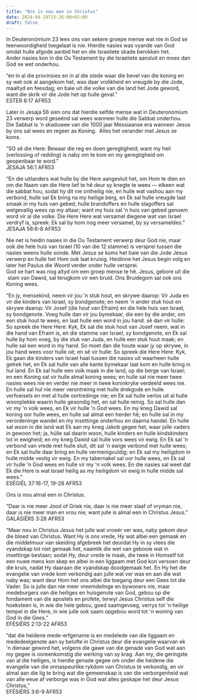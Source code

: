 ```yaml
---
title: "Ons is nou een in Christus"
date: 2024-04-19T15:26:00+02:00
draft: false
---
```

<html>
 <head></head>
 <body>
  <p>In Deuteronómium 23 lees ons van sekere groepe mense wat nie in God se teenwoordigheid toegelaat is nie. Hierdie nasies was vyande van God omdat hulle afgode aanbid het en die Israeliete skade berokken het.&nbsp;<br>Ander nasies kon in die Ou Testament by die Israeliete aansluit en moes dan God se wet onderhou.</p>
  <p>“en in al die provinsies en in al die stede waar die bevel van die koning en sy wet ook al aangekom het, was daar vrolikheid en vreugde by die Jode, maaltyd en feesdag; en baie uit die volke van die land het Jode geword, want die skrik vir die Jode het op hulle geval.”<br>‭‭ESTER‬ ‭8‬:‭17‬ ‭AFR53‬‬</p>
  <p>Later in Jesaja 56 sien ons dat hierdie selfde mense wat in Deuteronómium 23 verwerp word geseënd sal wees wanneer hulle die Sabbat onderhou. Die Sabbat is ‘n skaduwee van die 1000 jaar Messiaanse era wanneer Jesus by ons sal wees en regeer as Koning. &nbsp;Alles het verander met Jesus se koms.</p>
  <p>“SO sê die Here: Bewaar die reg en doen geregtigheid; want my heil (verlossing of redding) is naby om te kom en my geregtigheid om geopenbaar te word.”<br>‭‭JESAJA‬ ‭56‬:‭1‬ ‭AFR53‬‬</p>
  <p>“En die uitlanders wat hulle by die Here aangesluit het, om Hom te dien en om die Naam van die Here lief te hê deur sy knegte te wees — elkeen wat die sabbat hou, sodat hy dit nie ontheilig nie, en hulle wat vashou aan my verbond, hulle sal Ek bring na my heilige berg, en Ek sal hulle vreugde laat smaak in my huis van gebed; hulle brandoffers en hulle slagoffers sal welgevallig wees op my altaar; want my huis sal 'n huis van gebed genoem word vir al die volke. Die Here Here wat versamel diegene wat van Israel verdryf is, spreek: Ek sal by hom nog meer versamel, by sy versameldes.”<br>‭‭JESAJA‬ ‭56‬:‭6‬-‭8‬ ‭AFR53‬‬</p>
  <p>Nie net is heidin nasies in die Ou Testament verwerp deur God nie, maar ook die hele huis van Israel (10 van die 12 stamme) is versprei tussen die nasies weens hulle sonde. Met Jesus se koms het baie van die Jode Jesus verwerp en hulle het Hom ook laat kruisig. Heidinne het Jesus begin volg en later het Paulus die Woord verder onder hulle versprei.&nbsp;<br>God se hart was nog altyd om een groep mense te hê. Jesus, gebore uit die &nbsp;stam van Dawid, sal terugkom vir een bruid. Ons Bruidegom sal ook ons Koning wees.</p>
  <p>“En jy, mensekind, neem vir jou 'n stuk hout, en skrywe daarop: Vir Juda en vir die kinders van Israel, sy bondgenote; en neem 'n ander stuk hout en skrywe daarop: Vir Josef (die hout van Efraim) en die hele huis van Israel, sy bondgenote. Voeg hulle dan vir jou bymekaar, die een by die ander, om een stuk hout te wees, en laat hulle een word in jou hand. sê dan vir hulle: So spreek die Here Here: Kyk, Ek sal die stuk hout van Josef neem, wat in die hand van Efraim is, en die stamme van Israel, sy bondgenote, en Ek sal hulle by hom voeg, by die stuk van Juda, en hulle een stuk hout maak; en hulle sal een word in my hand. So moet dan die houte waar jy op skrywe, in jou hand wees voor hulle oë; en sê vir hulle: So spreek die Here Here: Kyk, Ek gaan die kinders van Israel haal tussen die nasies uit waarheen hulle getrek het, en Ek sal hulle van alle kante bymekaar laat kom en hulle bring in hul land. En Ek sal hulle een volk maak in die land, op die berge van Israel; en een Koning sal vir hulle almal koning wees; en hulle sal nie meer twee nasies wees nie en verder nie meer in twee koninkryke verdeeld wees nie. En hulle sal hul nie meer verontreinig met hulle drekgode en hulle verfoeisels en met al hulle oortredinge nie; en Ek sal hulle verlos uit al hulle woonplekke waarin hulle gesondig het, en sal hulle reinig. So sal hulle dan vir my 'n volk wees, en Ek vir hulle 'n God wees. En my kneg Dawid sal koning oor hulle wees, en hulle sal almal een herder hê; en hulle sal in my verordeninge wandel en my insettinge onderhou en daarna handel. En hulle sal woon in die land wat Ek aan my kneg Jakob gegee het, waar julle vaders in gewoon het; ja, húlle sal daarin woon, hulle kinders en hulle kindskinders tot in ewigheid; en my kneg Dawid sal hulle vors wees vir ewig. En Ek sal 'n verbond van vrede met hulle sluit, dit sal 'n ewige verbond met hulle wees; en Ek sal hulle daar bring en hulle vermenigvuldig; en Ek sal my heiligdom in hulle midde vestig vir ewig. En my tabernakel sal oor hulle wees, en Ek sal vir hulle 'n God wees en hulle vir my 'n volk wees. En die nasies sal weet dat Ek die Here is wat Israel heilig as my heiligdom vir ewig in hulle midde sal wees.”<br>‭‭ESÉGIËL‬ ‭37‬:‭16‬-‭17‬, ‭19‬-‭28‬ ‭AFR53‬‬</p>
  <p>Ons is nou almal een in Christus.</p>
  <p>“Daar is nie meer Jood of Griek nie, daar is nie meer slaaf of vryman nie, daar is nie meer man en vrou nie; want julle is almal een in Christus Jesus.”<br>‭‭GALÁSIËRS‬ ‭3‬:‭28‬ ‭AFR53‬‬</p>
  <p>“Maar nou in Christus Jesus het julle wat vroeër ver was, naby gekom deur die bloed van Christus. Want Hy is ons vrede, Hy wat albei een gemaak en die middelmuur van skeiding afgebreek het deurdat Hy in sy vlees die vyandskap tot niet gemaak het, naamlik die wet van gebooie wat in insettinge bestaan; sodat Hy, deur vrede te maak, die twee in Homself tot een nuwe mens kon skep en albei in een liggaam met God kon versoen deur die kruis, nadat Hy daaraan die vyandskap doodgemaak het. En Hy het die evangelie van vrede kom verkondig aan julle wat ver was en aan die wat naby was; want deur Hom het ons albei die toegang deur een Gees tot die Vader. So is julle dan nie meer vreemdelinge en bywoners nie, maar medeburgers van die heiliges en huisgenote van God, gebou op die fondament van die apostels en profete, terwyl Jesus Christus self die hoeksteen is, in wie die hele gebou, goed saamgevoeg, verrys tot 'n heilige tempel in die Here, in wie julle ook saam opgebou word tot 'n woning van God in die Gees.”<br>‭‭EFÉSIËRS‬ ‭2‬:‭13‬-‭22‬ ‭AFR53‬‬</p>
  <p>“dat die heidene mede-erfgename is en medelede van die liggaam en mededeelgenote aan sy belofte in Christus deur die evangelie waarvan ek 'n dienaar geword het, volgens die gawe van die genade van God wat aan my gegee is ooreenkomstig die werking van sy krag. Aan my, die geringste van al die heiliges, is hierdie genade gegee om onder die heidene die evangelie van die onnaspeurlike rykdom van Christus te verkondig, en vir almal aan die lig te bring wat die gemeenskap is van die verborgenheid wat van alle eeue af verborge was in God wat alles geskape het deur Jesus Christus,”<br>‭‭EFÉSIËRS‬ ‭3‬:‭6‬-‭9‬ ‭AFR53‬‬</p>
  <p>&nbsp;</p>
 </body>
</html>